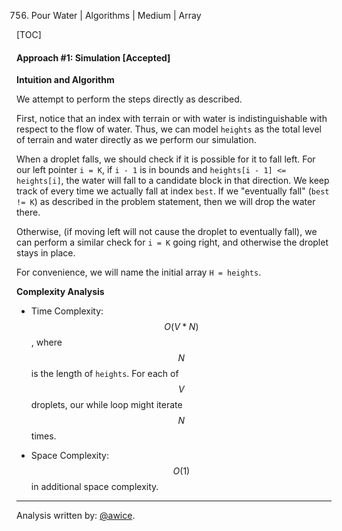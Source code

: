 756. Pour Water | Algorithms | Medium | Array

[TOC]

#### Approach #1: Simulation [Accepted]

**Intuition and Algorithm**

We attempt to perform the steps directly as described.

First, notice that an index with terrain or with water is indistinguishable with respect to the flow of water.  Thus, we can model `heights` as the total level of terrain and water directly as we perform our simulation.

When a droplet falls, we should check if it is possible for it to fall left.  For our left pointer `i = K`, if `i - 1` is in bounds and `heights[i - 1] <= heights[i]`, the water will fall to a candidate block in that direction.  We keep track of every time we actually fall at index `best`.  If we "eventually fall" (`best != K`) as described in the problem statement, then we will drop the water there.

Otherwise, (if moving left will not cause the droplet to eventually fall), we can perform a similar check for `i = K` going right, and otherwise the droplet stays in place.

For convenience, we will name the initial array `H = heights`.



**Complexity Analysis**

* Time Complexity: $$O(V * N)$$, where $$N$$ is the length of `heights`.  For each of $$V$$ droplets, our while loop might iterate $$N$$ times.

* Space Complexity: $$O(1)$$ in additional space complexity.

---

Analysis written by: [@awice](https://leetcode.com/awice).
